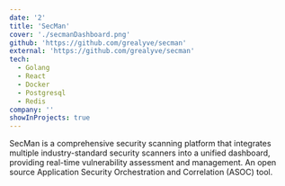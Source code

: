 ```yaml
---
date: '2'
title: 'SecMan'
cover: './secmanDashboard.png'
github: 'https://github.com/grealyve/secman'
external: 'https://github.com/grealyve/secman'
tech:
  - Golang
  - React
  - Docker
  - Postgresql
  - Redis
company: ''
showInProjects: true
---
```


SecMan is a comprehensive security scanning platform that integrates multiple industry-standard security scanners into a unified dashboard, providing real-time vulnerability assessment and management. An open source Application Security Orchestration and Correlation (ASOC) tool.
